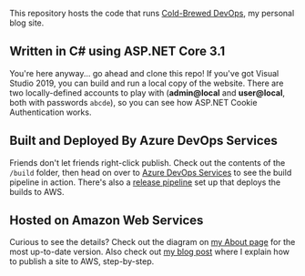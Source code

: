 This repository hosts the code that runs [Cold-Brewed DevOps](https://www.jamesqmurphy.com), my personal blog site.

## Written in C# using ASP.NET Core 3.1

You're here anyway... go ahead and clone this repo!  If you've got Visual Studio 2019, you can build and run a local copy of the website.  There are two locally-defined accounts to play with (**admin@local** and **user@local**, both with passwords `abcde`), so you can see how ASP.NET Cookie Authentication works.

## Built and Deployed By Azure DevOps Services

Friends don't let friends right-click publish.  Check out the contents of the `/build` folder, then head on over to [Azure DevOps Services](https://dev.azure.com/jamesqmurphy/www-jamesqmurphy-com/_build?definitionId=5&_a=summary) to see the build pipeline in action.  There's also a [release pipeline](https://dev.azure.com/jamesqmurphy/www-jamesqmurphy-com/_release?_a=releases&definitionId=1) set up that deploys the builds to AWS.

## Hosted on Amazon Web Services

Curious to see the details?  Check out the diagram on [my About page](https://www.jamesqmurphy.com/home/about) for the most up-to-date version.  Also check out [my blog post](https://www.jamesqmurphy.com/blog/2019/06/brewing-the-blog-4) where I explain how to publish a site to AWS, step-by-step.
